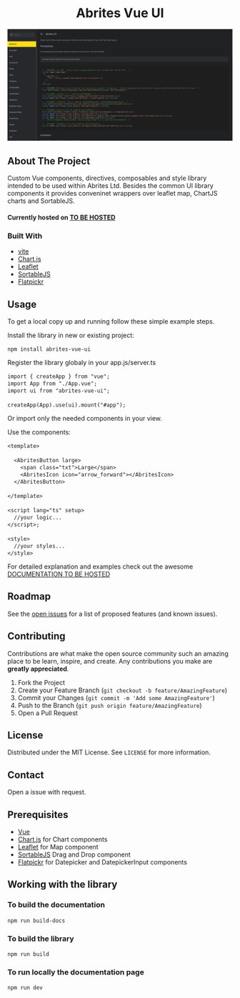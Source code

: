 <h1 align="center" href="https://torrentee.cf">Abrites Vue UI</h1>





[![Alt][screenshot]](https://torrentee.cf)

## About The Project

   Custom Vue components, directives, composables and style library intended to be used within Abrites Ltd.
Besides the common UI library components it provides conveninet wrappers over leaflet map, ChartJS charts and SortableJS.

#### Currently hosted on [TO BE HOSTED](https://torrentee.cf) 


### Built With

* [vite](https://vitejs.dev/)
* [Chart.js](https://www.chartjs.org/)
* [Leaflet](https://leafletjs.com/)
* [SortableJS](https://sortablejs.github.io/Sortable/)
* [Flatpickr](https://flatpickr.js.org/)


## Usage


To get a local copy up and running follow these simple example steps.


Install the library in new or existing project:

  
    npm install abrites-vue-ui

Register the library globaly in your app.js/server.ts


    import { createApp } from "vue";
    import App from "./App.vue";
    import ui from "abrites-vue-ui";

    createApp(App).use(ui).mount("#app");
 
Or import only the needed components in your view.


Use the components:

    <template>
    
      <AbritesButton large>
        <span class="txt">Large</span>
        <AbritesIcon icon="arrow_forward"></AbritesIcon>
      </AbritesButton>

    </template>

    <script lang="ts" setup>
      //your logic...
    </script>;

    <style>
      //your styles...
    </style>


For detailed explanation and examples check out the awesome [DOCUMENTATION TO BE HOSTED](https://torrentee.cf) 

## Roadmap

See the [open issues](https://github.com/Iskren1990/abrites-vue-ui/issues) for a list of proposed features (and known issues).

## Contributing

Contributions are what make the open source community such an amazing place to be learn, inspire, and create. Any contributions you make are **greatly appreciated**.

1. Fork the Project
2. Create your Feature Branch (`git checkout -b feature/AmazingFeature`)
3. Commit your Changes (`git commit -m 'Add some AmazingFeature'`)
4. Push to the Branch (`git push origin feature/AmazingFeature`)
5. Open a Pull Request


## License

Distributed under the MIT License. See `LICENSE` for more information.


## Contact

Open a issue with request.

[screenshot]: ./public/screenshot.png


## Prerequisites

* [Vue](https://vuejs.org/)
* [Chart.js](https://www.chartjs.org/) for Chart components
* [Leaflet](https://leafletjs.com/) for Map component
* [SortableJS](https://sortablejs.github.io/Sortable/) Drag and Drop component
* [Flatpickr](https://flatpickr.js.org/) for Datepicker and DatepickerInput components


## Working with the library


### To build the documentation

    npm run build-docs

### To build the library

    npm run build

### To run locally the documentation page

    npm run dev
